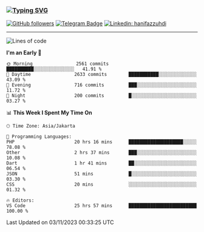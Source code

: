 ### [![Typing SVG](https://readme-typing-svg.herokuapp.com?font=lato&size=22&lines=Hi+There+👋)](https://git.io/typing-svg) 

[![GitHub followers](https://img.shields.io/github/followers/hanifazzuhdi?label=Follow&style=social)](https://github.com/hanifazzuhdi/?tab=follow) 
[![Telegram Badge](https://img.shields.io/badge/-hanif0198-blue?style=social&logo=telegram&link=https://www.t.me/hanif0198/)](https://www.t.me/hanif0198/) 
[![Linkedin: hanifazzuhdi](https://img.shields.io/badge/-hanifazzuhdi-blue?style=flat-square&logo=Linkedin&logoColor=white&link=https://www.linkedin.com/in/hanif-az-zuhdi-69688019b/)](https://www.linkedin.com/in/hanif-az-zuhdi-69688019b/) 

<hr/>

<!--START_SECTION:waka-->
![Lines of code](https://img.shields.io/badge/From%20Hello%20World%20I%27ve%20Written-37.5%20million%20lines%20of%20code-blue)

**I'm an Early 🐤** 

```text
🌞 Morning                2561 commits        ██████████░░░░░░░░░░░░░░░   41.91 % 
🌆 Daytime                2633 commits        ███████████░░░░░░░░░░░░░░   43.09 % 
🌃 Evening                716 commits         ███░░░░░░░░░░░░░░░░░░░░░░   11.72 % 
🌙 Night                  200 commits         █░░░░░░░░░░░░░░░░░░░░░░░░   03.27 % 
```


📊 **This Week I Spent My Time On** 

```text
🕑︎ Time Zone: Asia/Jakarta

💬 Programming Languages: 
PHP                      20 hrs 16 mins      ████████████████████░░░░░   78.08 % 
Other                    2 hrs 37 mins       ███░░░░░░░░░░░░░░░░░░░░░░   10.08 % 
Dart                     1 hr 41 mins        ██░░░░░░░░░░░░░░░░░░░░░░░   06.54 % 
JSON                     51 mins             █░░░░░░░░░░░░░░░░░░░░░░░░   03.30 % 
CSS                      20 mins             ░░░░░░░░░░░░░░░░░░░░░░░░░   01.32 % 

🔥 Editors: 
VS Code                  25 hrs 57 mins      █████████████████████████   100.00 % 
```


 Last Updated on 03/11/2023 00:33:25 UTC
<!--END_SECTION:waka-->
